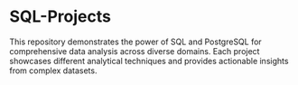 # SQL-Projects
This repository demonstrates the power of SQL and PostgreSQL for comprehensive data analysis across diverse domains. Each project showcases different analytical techniques and provides actionable insights from complex datasets.
